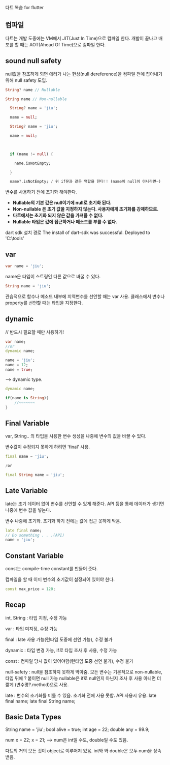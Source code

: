 다트 복습
for flutter

## 컴파일

다트는 개발 도중에는 VM에서 JIT(Just In Time)으로 컴파일 한다. 
개발이 끝나고 배포를 할 때는 AOT(Ahead Of Time)으로 컴파일 한다.

## sound null safety

null값을 참조하게 되면 에러가 나는 현상(null dereference)을 컴파일 전에 잡아내기 위해 null safety 도입. 

```dart
String? name // Nullable 

String name // Non-nullable
```

```dart
  String? name = 'jiu';

  name = null;
```

```dart
  String? name = 'jiu';

  name = null;

  

  if (name != null) {

    name.isNotEmpty;

  }

  name?.isNotEmpty; / 위 if문과 같은 역할을 한다!! (name이 null이 아니라면~)
```
변수를 사용하기 전에 초기화 해야한다.

- **Nullable의 기본 값은 null이기에 null로 초기화 된다.** 
- **Non-nullable 은 초기 값을 지정하지 않는다. 사용자에게 초기화를 강제하므로.**
- **다트에서는 초기화 되지 않은 값을 가져올 수 없다.** 
- **Nullable 타입은 값에 접근하거나 메소드를 부를 수 없다.** 


dart sdk 설치 경로
The install of dart-sdk was successful.
  Deployed to 'C:\tools'


## var

```dart
var name = 'jiu';
```
name은 타입이 스트링인 다른 값으로 바꿀 수 있다. 

```dart
String name = 'jiu';
```

관습적으로 함수나 메소드 내부에 지역변수를 선언할 때는 var 사용.
클래스에서 변수나 property를 선언할 때는 타입을 지정한다. 


## dynamic

// 반드시 필요할 때만 사용하기!
```dart
var name;
//or
dynamic name;

name = 'jiu';
name = 12;
name = true;
```
--> dynamic type.

```dart
dynamic name;

if(name is String){
	//~~~~~~~
}
```


## Final Variable

var, String.. 의 타입을 사용한 변수 생성을 나중에 변수의 값을 바꿀 수 있다. 

변수값이 수정되지 못하게 하려면 'final' 사용.

```dart
final name = 'jiu';

/or

final String name = 'jiu'; 
```


## Late Variable

late는 초기 데이터 없이 변수를 선언할 수 있게 해준다. 
API 등을 통해 데이터가 생기면 나중에 변수 값을 넣는다. 

변수 나중에 초기화.
초기화 하기 전에는 값에 접근 못하게 막음.

```dart
late final name;
// Do something . . .(API)
name = 'jiu';
```

## Constant Variable

const는 compile-time constant를 만들어 준다. 

컴파일을 할 때 이미 변수의 초기값이 설정되어 있어야 한다.
```dart
const max_price = 120;
```



## Recap

int, String : 타입 지정, 수정 가능

var : 타입 미지정, 수정 가능

final : late 사용 가능(런타임 도중에 선언 가능), 수정 불가

dynamic : 타입 변경 가능, if로 타입 조사 후 사용, 수정 가능

const : 컴파일 당시 값이 있어야함(런타임 도중 선언 불가), 수정 불가

null-safety : null을 참조하지 못하게 막아줌. 모든 변수는 기본적으로 non-nullable, 타입 뒤에 ? 붙이면 null 가능
nullable은 if로 null인지 아닌지 조사 후 사용
아니면 더 짧게 (변수명?.method)으로 사용.

late : 변수의 초기화를 미룰 수 있음. 초기화 전에 사용 못함.
API 사용시 유용.
late final name;
late final String name;

## Basic Data Types

String name = 'jiu';
bool alive = true;
int age = 22;
double any = 99.9;

num x = 22;
x = 21;  --> num은 int일 수도, double일 수도 있음.

다트의 거의 모든 것이 object로 이루어져 있음.
int와 와 double은 모두 num을 상속받음.
